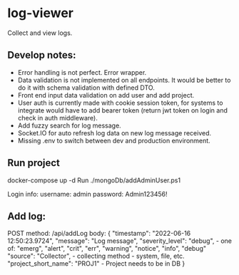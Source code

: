 # log-viewer
Collect and view logs.

## Develop notes:
- Error handling is not perfect. Error wrapper.
- Data validation is not implemented on all endpoints. It would be better to do it with schema validation with defined DTO.
- Front end input data validation on add user and add project.
- User auth is currently made with cookie session token, for systems to integrate would have to add bearer token (return jwt token on login and check in auth middleware).
- Add fuzzy search for log message.
- Socket.IO for auto refresh log data on new log message received.
- Missing .env to switch between dev and production environment.

## Run project
docker-compose up -d
Run ./mongoDb/addAdminUser.ps1

Login info:
username: admin
password: Admin123456!

## Add log:
POST method: /api/addLog
body: 
{
  "timestamp": "2022-06-16 12:50:23.9724",
  "message": "Log message",
  "severity_level": "debug",  - one of: "emerg", "alert", "crit", "err", "warning", "notice", "info", "debug"
  "source": "Collector",  - collecting method - system, file, etc.
  "project_short_name": "PROJ1" - Project needs to be in DB
}